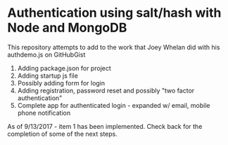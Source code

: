 <h1>Authentication using salt/hash with Node and MongoDB</h1>

This repository attempts to add to the work that Joey Whelan did with his authdemo.js on GitHubGist


1. Adding package.json for project
2. Adding startup js file
3. Possibly adding form for login
4. Adding registration, password reset and possibly "two factor authentication"
5. Complete app for authenticated login - expanded w/ email, mobile phone notification

As of 9/13/2017 - item 1 has been implemented. Check back for the completion of some of the next steps.